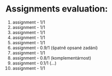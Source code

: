 # Assignments evaluation:
1. assignment - 1/1
2. assignment - 1/1
3. assignment - 1/1
4. assignment - 1/1
5. assignment - 1/1
6. assignment - 0.9/1 (špatně opsané zadání)
7. assignment - 1/1
8. assignment - 0.8/1 (komplementárnost)
9. assignment - 0.1/1 (...)
10. assignment - 1/1